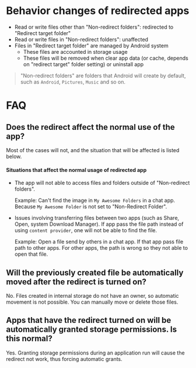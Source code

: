 # Behavior changes of redirected apps

* Read or write files other than "Non-redirect folders": redirected to "Redirect target folder"
* Read or write files in "Non-redirect folders": unaffected
* Files in "Redirect target folder" are managed by Android system
  * These files are accounted in storage usage
  * These files will be removed when clear app data (or cache, depends on "redirect target" folder setting) or uninstall app

> "Non-redirect folders" are folders that Android will create by default, such as `Android`, `Pictures`, `Music` and so on.

# FAQ

## Does the redirect affect the normal use of the app?
  
Most of the cases will not, and the situation that will be affected is listed below.

#### Situations that affect the normal usage of redirected app

* The app will not able to access files and folders outside of "Non-redirect folders".

  Example: Can't find the image in `My Awesome Folders` in a chat app. Because `My Awesome Folder` is not set to "Non-Redirect Folder".

* Issues involving transferring files between two apps (such as Share, Open, system Download Manager). If app pass the file path instead of using `content provider`, one will not be able to find the file.

  Example: Open a file send by others in a chat app. If that app pass file path to other apps. For other apps, the path is wrong so they not able to open that file.

## Will the previously created file be automatically moved after the redirect is turned on?

No. Files created in internal storage do not have an owner, so automatic movement is not possible. You can manually move or delete those files.
  
## Apps that have the redirect turned on will be automatically granted storage permissions. Is this normal?

Yes. Granting storage permissions during an application run will cause the redirect not work, thus forcing automatic grants.